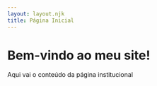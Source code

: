 ```yaml
---
layout: layout.njk
title: Página Inicial
---
```


# Bem-vindo ao meu site!

Aqui vai o conteúdo da página institucional
